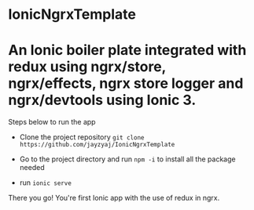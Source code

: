 # IonicNgrxTemplate
An Ionic boiler plate integrated with redux using ngrx/store, ngrx/effects, ngrx store logger and ngrx/devtools using Ionic 3.
======================================

Steps below to run the app

- Clone the project repository `git clone https://github.com/jayzyaj/IonicNgrxTemplate`

- Go to the project directory and run `npm -i` to install all the package needed

- run `ionic serve`

There you go! You're first Ionic app with the use of redux in ngrx.
